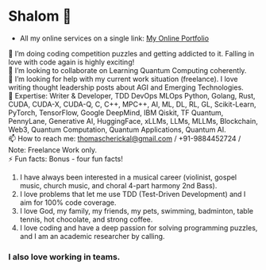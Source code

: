 # Shalom 👋

* All my online services on a single link: [My Online Portfolio](https://linktr.ee/thomascherickal)

🌱 I’m doing coding competition puzzles and getting addicted to it. Falling in love with code again is highly exciting! <br>
👯 I’m looking to collaborate on Learning Quantum Computing coherently. <br>
🤔 I’m looking for help with my current work situation (freelance). I love writing thought leadership posts about AGI and Emerging Technologies. <br>
💬 Expertise: Writer & Developer, TDD DevOps MLOps Python, Golang, Rust, CUDA, CUDA-X, CUDA-Q, C, C++, MPC++, AI, ML, DL, RL, GL, Scikit-Learn, PyTorch, TensorFlow, Google DeepMind, IBM Qiskit, TF Quantum, PennyLane, Generative AI, HuggingFace, xLLMs, LLMs, MLLMs, Blockchain, Web3, Quantum Computation, Quantum Applications, Quantum AI. <br>
📫 How to reach me: thomascherickal@gmail.com / +91-9884452724 / Note: Freelance Work only.<br>
⚡  Fun facts: Bonus - four fun facts! <br>
1) I have always been interested in a musical career (violinist, gospel music, church music, and choral 4-part harmony 2nd Bass). <br> 
2) I love problems that let me use TDD (Test-Driven Development) and I aim for 100% code coverage. <br>
3) I love God, my family, my friends, my pets, swimming, badminton, table tennis, hot chocolate, and strong coffee. <br>
4) I love coding and have a deep passion for solving programming puzzles, and I am an academic researcher by calling. <br>
### I also love working in teams.<br>


